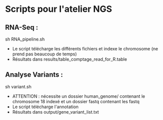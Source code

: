 # Scripts pour l'atelier NGS



## RNA-Seq :
sh RNA_pipeline.sh

- Le script télécharge les différents fichiers et indexe le chromosome (ne prend pas beaucoup de temps)
- Résultats dans results/table_comptage_read_for_R.table


## Analyse Variants :

sh variant.sh
- ATTENTION : nécessite un dossier human_genome/ contenant le chromosome 18 indexé et un dossier fastq contenant les fastq
- Le script télécharge l'annotation
- Résultats dans output/gene_variant_list.txt
